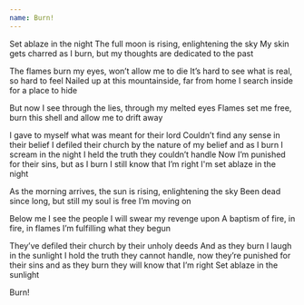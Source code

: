 ```yaml
---
name: Burn!
---
```


Set ablaze in the night
The full moon is rising,
enlightening the sky
My skin gets charred as I burn,
but my thoughts are dedicated to the past

The flames burn my eyes,
won’t allow me to die
It’s hard to see what is real,
so hard to feel
Nailed up at this mountainside,
far from home
I search inside for a place to hide

But now I see through the lies,
through my melted eyes
Flames set me free,
burn this shell and allow me to drift away

I gave to myself
what was meant for their lord
Couldn’t find any sense in their belief
I defiled their church
by the nature of my belief
and as I burn I scream in the night 
I held the truth they couldn’t handle
Now I’m punished for their sins,
but as I burn I still know that I’m right
I'm set ablaze in the night

As the morning arrives,
the sun is rising,
enlightening the sky
Been dead since long,
but still my soul is free
I’m moving on

Below me I see the people I will
swear my revenge upon
A baptism of fire, in fire, in flames
I’m fulfilling what they begun

They’ve defiled their church
by their unholy deeds
And as they burn I laugh in the sunlight 
I hold the truth they cannot handle,
now they’re punished for their sins
and as they burn they will know that I’m right
Set ablaze in the sunlight

Burn!
